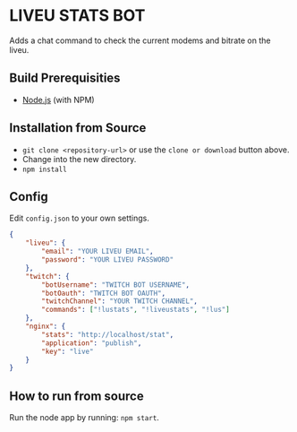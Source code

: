 # LIVEU STATS BOT

Adds a chat command to check the current modems and bitrate on the liveu.

## Build Prerequisities

-   [Node.js](http://nodejs.org/) (with NPM)

## Installation from Source

-   `git clone <repository-url>` or use the `clone or download` button above.
-   Change into the new directory.
-   `npm install`

## Config

Edit `config.json` to your own settings.

```JSON
{
    "liveu": {
        "email": "YOUR LIVEU EMAIL",
        "password": "YOUR LIVEU PASSWORD"
    },
    "twitch": {
        "botUsername": "TWITCH BOT USERNAME",
        "botOauth": "TWITCH BOT OAUTH",
        "twitchChannel": "YOUR TWITCH CHANNEL",
        "commands": ["!lustats", "!liveustats", "!lus"]
    },
    "nginx": {
        "stats": "http://localhost/stat",
        "application": "publish",
        "key": "live"
    }
}
```

## How to run from source

Run the node app by running: `npm start`.

